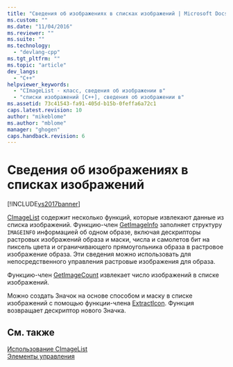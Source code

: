 ```yaml
---
title: "Сведения об изображениях в списках изображений | Microsoft Docs"
ms.custom: ""
ms.date: "11/04/2016"
ms.reviewer: ""
ms.suite: ""
ms.technology: 
  - "devlang-cpp"
ms.tgt_pltfrm: ""
ms.topic: "article"
dev_langs: 
  - "C++"
helpviewer_keywords: 
  - "CImageList - класс, сведения об изображении в"
  - "списки изображений [C++], сведения об изображении в"
ms.assetid: 73c41543-fa91-405d-b15b-0feffa6a72c1
caps.latest.revision: 10
author: "mikeblome"
ms.author: "mblome"
manager: "ghogen"
caps.handback.revision: 6
---
```

# Сведения об изображениях в списках изображений
[!INCLUDE[vs2017banner](../assembler/inline/includes/vs2017banner.md)]

[CImageList](../Topic/CImageList%20Class.md) содержит несколько функций, которые извлекают данные из списка изображений.  Функцию\-член [GetImageInfo](../Topic/CImageList::GetImageInfo.md) заполняет структуру `IMAGEINFO` информацией об одном образе, включая дескрипторы растровых изображений образа и маски, числа и самолетов бит на пиксель цвета и ограничивающего прямоугольника образа в растровое изображение образа.  Эти сведения можно использовать для непосредственного управления растровые изображения для образа.  
  
 Функцию\-член [GetImageCount](../Topic/CImageList::GetImageCount.md) извлекает число изображений в списке изображений.  
  
 Можно создать Значок на основе способом и маску в списке изображений с помощью функции\-члена [ExtractIcon](../Topic/CImageList::ExtractIcon.md).  Функция возвращает дескриптор нового Значка.  
  
## См. также  
 [Использование CImageList](../mfc/using-cimagelist.md)   
 [Элементы управления](../mfc/controls-mfc.md)